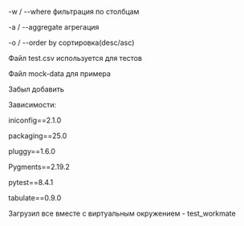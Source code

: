 -w / --where фильтрация по столбцам

-a / --aggregate агрегация 

-o / --order by сортировка(desc/asc)

Файл test.csv используется для тестов

Файл mock-data для примера

Забыл добавить

Зависимости:

iniconfig==2.1.0

packaging==25.0

pluggy==1.6.0

Pygments==2.19.2

pytest==8.4.1

tabulate==0.9.0

Загрузил все вместе с виртуальным окружением - test_workmate

